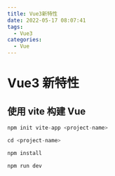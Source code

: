 ```yaml
---
title: Vue3新特性
date: 2022-05-17 08:07:41
tags:
  - Vue3
categories:
  - Vue
---
```


<!--more-->

# Vue3 新特性

## 使用 vite 构建 Vue

```js
npm init vite-app <project-name>
```

```js
cd <project-name>
```

```js
npm install
```

```js
npm run dev
```
